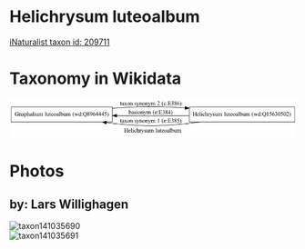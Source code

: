 
Helichrysum luteoalbum
======================
  
[iNaturalist taxon id: 209711](https://www.inaturalist.org/taxa/209711)
# Taxonomy in Wikidata
  
![Helichrysum luteoalbum](../wikidata_schemas/Helichrysum_luteoalbum.gv.png)
# Photos

## by: Lars Willighagen
  
![taxon141035690](https://inaturalist-open-data.s3.amazonaws.com/photos/151090588/medium.jpeg)  
![taxon141035691](https://inaturalist-open-data.s3.amazonaws.com/photos/151090612/medium.jpeg)